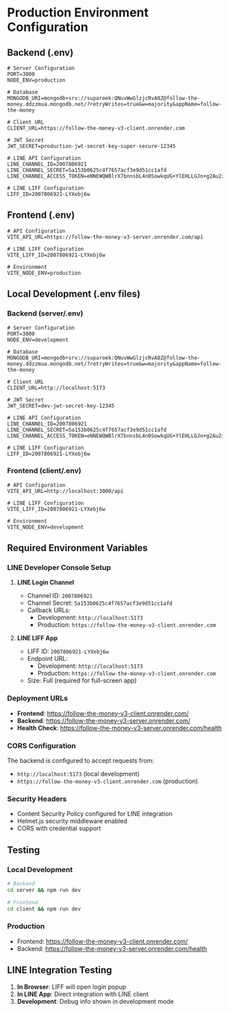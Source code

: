 # Production Environment Configuration

## Backend (.env)
```
# Server Configuration
PORT=3000
NODE_ENV=production

# Database
MONGODB_URI=mongodb+srv://suparoek:QNuvWwGlzjcRvA8Z@follow-the-money.ddzzmua.mongodb.net/?retryWrites=true&w=majority&appName=follow-the-money

# Client URL
CLIENT_URL=https://follow-the-money-v3-client.onrender.com

# JWT Secret
JWT_SECRET=production-jwt-secret-key-super-secure-12345

# LINE API Configuration
LINE_CHANNEL_ID=2007806921
LINE_CHANNEL_SECRET=5a153b0625c4f7657acf3e9d51cc1afd
LINE_CHANNEL_ACCESS_TOKEN=eNNEWQWBlrX7bnnsbL4n0SowkqUG+YlEHLLGJn+g2Au2icf8ke8sfqB67K6/Ba/rdMbD3QS/82vZKpbcy6BB536KjsGXWGSH38Qre+3nvy5w6/nfiEBE0WmsllZbNEt8CPN3gAdFW9hYSiVMAGdviQdB04t89/1O/w1cDnyilFU=

# LINE LIFF Configuration
LIFF_ID=2007806921-LYXebj6w
```

## Frontend (.env)
```
# API Configuration
VITE_API_URL=https://follow-the-money-v3-server.onrender.com/api

# LINE LIFF Configuration
VITE_LIFF_ID=2007806921-LYXebj6w

# Environment
VITE_NODE_ENV=production
```

## Local Development (.env files)

### Backend (server/.env)
```
# Server Configuration
PORT=3000
NODE_ENV=development

# Database
MONGODB_URI=mongodb+srv://suparoek:QNuvWwGlzjcRvA8Z@follow-the-money.ddzzmua.mongodb.net/?retryWrites=true&w=majority&appName=follow-the-money

# Client URL
CLIENT_URL=http://localhost:5173

# JWT Secret
JWT_SECRET=dev-jwt-secret-key-12345

# LINE API Configuration
LINE_CHANNEL_ID=2007806921
LINE_CHANNEL_SECRET=5a153b0625c4f7657acf3e9d51cc1afd
LINE_CHANNEL_ACCESS_TOKEN=eNNEWQWBlrX7bnnsbL4n0SowkqUG+YlEHLLGJn+g2Au2icf8ke8sfqB67K6/Ba/rdMbD3QS/82vZKpbcy6BB536KjsGXWGSH38Qre+3nvy5w6/nfiEBE0WmsllZbNEt8CPN3gAdFW9hYSiVMAGdviQdB04t89/1O/w1cDnyilFU=

# LINE LIFF Configuration
LIFF_ID=2007806921-LYXebj6w
```

### Frontend (client/.env)
```
# API Configuration
VITE_API_URL=http://localhost:3000/api

# LINE LIFF Configuration
VITE_LIFF_ID=2007806921-LYXebj6w

# Environment
VITE_NODE_ENV=development
```

## Required Environment Variables

### LINE Developer Console Setup

1. **LINE Login Channel**
   - Channel ID: `2007806921`
   - Channel Secret: `5a153b0625c4f7657acf3e9d51cc1afd`
   - Callback URLs:
     - Development: `http://localhost:5173`
     - Production: `https://follow-the-money-v3-client.onrender.com`

2. **LINE LIFF App**
   - LIFF ID: `2007806921-LYXebj6w`
   - Endpoint URL:
     - Development: `http://localhost:5173`
     - Production: `https://follow-the-money-v3-client.onrender.com`
   - Size: Full (required for full-screen app)

### Deployment URLs

- **Frontend**: https://follow-the-money-v3-client.onrender.com/
- **Backend**: https://follow-the-money-v3-server.onrender.com/
- **Health Check**: https://follow-the-money-v3-server.onrender.com/health

### CORS Configuration

The backend is configured to accept requests from:
- `http://localhost:5173` (local development)
- `https://follow-the-money-v3-client.onrender.com` (production)

### Security Headers

- Content Security Policy configured for LINE integration
- Helmet.js security middleware enabled
- CORS with credential support

## Testing

### Local Development
```bash
# Backend
cd server && npm run dev

# Frontend
cd client && npm run dev
```

### Production
- Frontend: https://follow-the-money-v3-client.onrender.com/
- Backend: https://follow-the-money-v3-server.onrender.com/health

## LINE Integration Testing

1. **In Browser**: LIFF will open login popup
2. **In LINE App**: Direct integration with LINE client
3. **Development**: Debug info shown in development mode